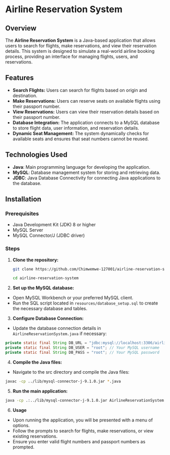 # Airline Reservation System

## Overview

The **Airline Reservation System** is a Java-based application that allows users to search for flights, make reservations, and view their reservation details. This system is designed to simulate a real-world airline booking process, providing an interface for managing flights, users, and reservations.

## Features

- **Search Flights:** Users can search for flights based on origin and destination.
- **Make Reservations:** Users can reserve seats on available flights using their passport number.
- **View Reservations:** Users can view their reservation details based on their passport number.
- **Database Integration:** The application connects to a MySQL database to store flight data, user information, and reservation details.
- **Dynamic Seat Management:** The system dynamically checks for available seats and ensures that seat numbers cannot be reused.

## Technologies Used

- **Java**: Main programming language for developing the application.
- **MySQL**: Database management system for storing and retrieving data.
- **JDBC**: Java Database Connectivity for connecting Java applications to the database.

## Installation

### Prerequisites

- Java Development Kit (JDK) 8 or higher
- MySQL Server
- MySQL Connector/J (JDBC driver)

### Steps

1. **Clone the repository:**

   ```bash
   git clone https://github.com/Chimwemwe-127001/airline-reservation-system.git

   cd airline-reservation-system
   ```

2. **Set up the MySQL database:**

- Open MySQL Workbench or your preferred MySQL client.
- Run the SQL script located in `resources/database_setup.sql` to create the necessary database and tables.

3. **Configure Database Connection:**

- Update the database connection details in `AirlineReservationSystem.java` if necessary:

```java
private static final String DB_URL = "jdbc:mysql://localhost:3306/airline_reservation";
private static final String DB_USER = "root"; // Your MySQL username
private static final String DB_PASS = "root"; // Your MySQL password
```

4. **Compile the Java files:**

- Navigate to the src directory and compile the Java files:

```bash
javac -cp ../lib/mysql-connector-j-9.1.0.jar *.java
```

5. **Run the main application:**

```bash
java -cp .:../lib/mysql-connector-j-9.1.0.jar AirlineReservationSystem
```

6. **Usage**

- Upon running the application, you will be presented with a menu of options.
- Follow the prompts to search for flights, make reservations, or view existing reservations.
- Ensure you enter valid flight numbers and passport numbers as prompted.
